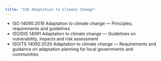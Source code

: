 ```yaml
---
title: "ISO Adaptation to Climate Change"
---
```





* ISO 14090:2019 Adaptation to climate change — Principles, requirements and guidelines
* ISO/DIS 14091 Adaptation to climate change — Guidelines on vulnerability, impacts and risk assessment
* ISO/TS 14092:2020 Adaptation to climate change — Requirements and guidance on adaptation planning for local governments and communities



